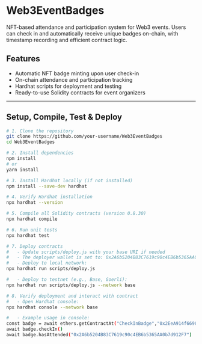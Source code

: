 # Web3EventBadges

NFT-based attendance and participation system for Web3 events. Users can check in and automatically receive unique badges on-chain, with timestamp recording and efficient contract logic.

## Features
- Automatic NFT badge minting upon user check-in
- On-chain attendance and participation tracking
- Hardhat scripts for deployment and testing
- Ready-to-use Solidity contracts for event organizers

---

## Setup, Compile, Test & Deploy

```bash
# 1. Clone the repository
git clone https://github.com/your-username/Web3EventBadges
cd Web3EventBadges

# 2. Install dependencies
npm install
# or
yarn install

# 3. Install Hardhat locally (if not installed)
npm install --save-dev hardhat

# 4. Verify Hardhat installation
npx hardhat --version

# 5. Compile all Solidity contracts (version 0.8.30)
npx hardhat compile

# 6. Run unit tests
npx hardhat test

# 7. Deploy contracts
#   - Update scripts/deploy.js with your base URI if needed
#   - The deployer wallet is set to: 0x2A6b5204B83C7619c90c4EB6b5365AA0b7d912F7
#   - Deploy to local network:
npx hardhat run scripts/deploy.js

#   - Deploy to testnet (e.g., Base, Goerli):
npx hardhat run scripts/deploy.js --network base

# 8. Verify deployment and interact with contract
#   - Open Hardhat console:
npx hardhat console --network base

#   - Example usage in console:
const badge = await ethers.getContractAt("CheckInBadge","0x2EeA914f66985F7cC31A893591cf05ca543Dc50d")
await badge.checkIn()
await badge.hasAttended("0x2A6b5204B83C7619c90c4EB6b5365AA0b7d912F7")

